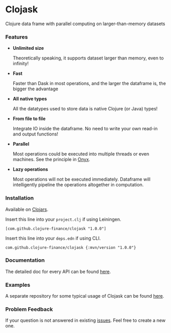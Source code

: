 # Clojask
Clojure data frame with parallel computing on larger-than-memory datasets

### Features

- **Unlimited size**

  Theoretically speaking, it supports dataset larger than memory, even to infinity!

- **Fast**

  Faster than Dask in most operations, and the larger the dataframe is, the bigger the advantage

- **All native types**

  All the datatypes used to store data is native Clojure (or Java) types!

- **From file to file**

  Integrate IO inside the dataframe. No need to write your own read-in and output functions!

- **Parallel**

  Most operations could be executed into multiple threads or even machines. See the principle in [Onyx](http://www.onyxplatform.org/).

- **Lazy operations**

  Most operations will not be executed immediately. Dataframe will intelligently pipeline the operations altogether in computation.

### Installation

Available on [Clojars](https://clojars.org/com.github.clojure-finance/clojask). 

Insert this line into your `project.clj` if using Leiningen.

```
[com.github.clojure-finance/clojask "1.0.0"]
```

Insert this line into your `deps.edn` if using CLI.

```
com.github.clojure-finance/clojask {:mvn/version "1.0.0"}
```

### Documentation

The detailed doc for every API can be found [here](https://clojure-finance.github.io/clojask-website/posts-output/API/).

### Examples

A separate repository for some typical usage of Clojask can be found [here](https://github.com/clojure-finance/clojask-examples).

### Problem Feedback

If your question is not answered in existing [issues](https://github.com/clojure-finance/clojask/issues). Feel free to create a new one.
